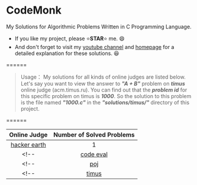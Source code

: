 # CodeMonk
My Solutions for Algorithmic Problems Written in C Programming Language.

* If you like my project, please :star:**STAR**:star: me. :smile:
* And don't forget to visit my [youtube channel]() and [homepage](http://www.yangyanzhan.com/) for a detailed explanation for these solutions. :laughing:

======

> Usage：
> My solutions for all kinds of online judges are listed below. Let's say you want to view the answer to **_"A + B"_** problem on **_timus_** online judge (acm.timus.ru). You can find out that the **_problem id_** for this specific problem on timus is **_1000_**. So the solution to this problem is the file named **_"1000.c"_** in the **_"solutions/timus/"_** directory of this project.

======

| Online Judge | Number of Solved Problems |
| :----------: | :------: |
| [hacker earth](https://www.hackerearth.com/challenges/) | 1 |
<!-- | [code eval](https://www.codeeval.com/) | 1 | -->
<!-- | [poj](http://poj.org/) | 1 | -->
<!-- | [timus](http://acm.timus.ru/) | 31 | -->
